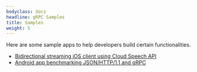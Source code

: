 ```yaml
---
bodyclass: docs
headline: gRPC Samples
title: Samples
weight: 5
---
```


Here are some sample apps to help developers build certain functionalities.

- [Bidirectional streaming iOS client using Cloud Speech API](https://github.com/GoogleCloudPlatform/ios-docs-samples/tree/master/speech/Objective-C/Speech-gRPC-Streaming)
- [Android app benchmarking JSON/HTTP/1.1 and gRPC](https://github.com/david-cao/gRPCBenchmarks)
